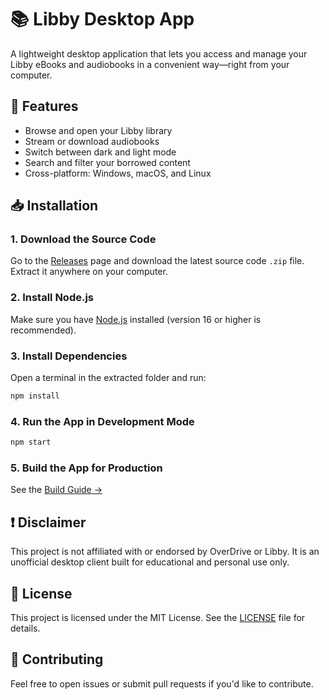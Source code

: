 # 📚 Libby Desktop App

A lightweight desktop application that lets you access and manage your Libby eBooks and audiobooks in a convenient way—right from your computer.

## 🚀 Features

- Browse and open your Libby library  
- Stream or download audiobooks  
- Switch between dark and light mode  
- Search and filter your borrowed content   
- Cross-platform: Windows, macOS, and Linux

## 📥 Installation

### 1. Download the Source Code
Go to the [Releases](https://github.com/Noobyetpro/LibbyDesktop/releases) page and download the latest source code `.zip` file. Extract it anywhere on your computer.

### 2. Install Node.js
Make sure you have [Node.js](https://nodejs.org/) installed (version 16 or higher is recommended).

### 3. Install Dependencies
Open a terminal in the extracted folder and run:
```bash
npm install
```

### 4. Run the App in Development Mode
```bash
npm start
```

### 5. Build the App for Production

See the [Build Guide →](build.md)

## ❗ Disclaimer

This project is not affiliated with or endorsed by OverDrive or Libby. It is an unofficial desktop client built for educational and personal use only.

## 📄 License

This project is licensed under the MIT License. See the [LICENSE](LICENSE) file for details.

## 🙌 Contributing

Feel free to open issues or submit pull requests if you'd like to contribute.

